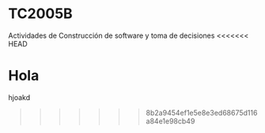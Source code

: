 # TC2005B
Actividades de Construcción de software y toma de decisiones
<<<<<<< HEAD

Hola
=======
hjoakd
>>>>>>> 8b2a9454ef1e5e8e3ed68675d116a84e1e98cb49
